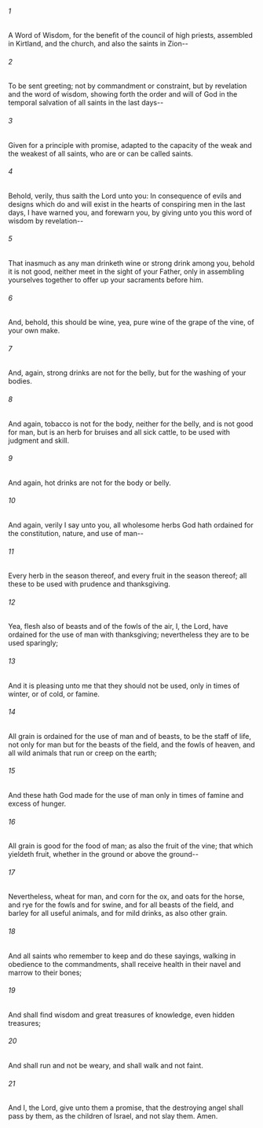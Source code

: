 ###### 1
A Word of Wisdom, for the benefit of the council of high priests, assembled in Kirtland, and the church, and also the saints in Zion--

###### 2
To be sent greeting; not by commandment or constraint, but by revelation and the word of wisdom, showing forth the order and will of God in the temporal salvation of all saints in the last days--

###### 3
Given for a principle with promise, adapted to the capacity of the weak and the weakest of all saints, who are or can be called saints.

###### 4
Behold, verily, thus saith the Lord unto you: In consequence of evils and designs which do and will exist in the hearts of conspiring men in the last days, I have warned you, and forewarn you, by giving unto you this word of wisdom by revelation--

###### 5
That inasmuch as any man drinketh wine or strong drink among you, behold it is not good, neither meet in the sight of your Father, only in assembling yourselves together to offer up your sacraments before him.

###### 6
And, behold, this should be wine, yea, pure wine of the grape of the vine, of your own make.

###### 7
And, again, strong drinks are not for the belly, but for the washing of your bodies.

###### 8
And again, tobacco is not for the body, neither for the belly, and is not good for man, but is an herb for bruises and all sick cattle, to be used with judgment and skill.

###### 9
And again, hot drinks are not for the body or belly.

###### 10
And again, verily I say unto you, all wholesome herbs God hath ordained for the constitution, nature, and use of man--

###### 11
Every herb in the season thereof, and every fruit in the season thereof; all these to be used with prudence and thanksgiving.

###### 12
Yea, flesh also of beasts and of the fowls of the air, I, the Lord, have ordained for the use of man with thanksgiving; nevertheless they are to be used sparingly;

###### 13
And it is pleasing unto me that they should not be used, only in times of winter, or of cold, or famine.

###### 14
All grain is ordained for the use of man and of beasts, to be the staff of life, not only for man but for the beasts of the field, and the fowls of heaven, and all wild animals that run or creep on the earth;

###### 15
And these hath God made for the use of man only in times of famine and excess of hunger.

###### 16
All grain is good for the food of man; as also the fruit of the vine; that which yieldeth fruit, whether in the ground or above the ground--

###### 17
Nevertheless, wheat for man, and corn for the ox, and oats for the horse, and rye for the fowls and for swine, and for all beasts of the field, and barley for all useful animals, and for mild drinks, as also other grain.

###### 18
And all saints who remember to keep and do these sayings, walking in obedience to the commandments, shall receive health in their navel and marrow to their bones;

###### 19
And shall find wisdom and great treasures of knowledge, even hidden treasures;

###### 20
And shall run and not be weary, and shall walk and not faint.

###### 21
And I, the Lord, give unto them a promise, that the destroying angel shall pass by them, as the children of Israel, and not slay them. Amen.

